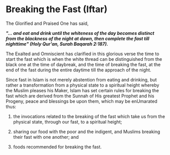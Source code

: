 Breaking the Fast (Iftar)
=========================

The Glorified and Praised One has said,

***"... and eat and drink until the whiteness of the day becomes
distinct from the blackness of the night at dawn, then complete the fast
till nighttime" (Holy Qur'an, Surah Baqarah 2:187).***

The Exalted and Omniscient has clarified in this glorious verse the time
to start the fast which is when the white thread can be distinguished
from the black one at the time of daybreak, and the time of breaking the
fast, at the end of the fast during the entire daytime till the approach
of the night.

Since fast in Islam is not merely abstention from eating and drinking,
but rather a transformation from a physical state to a spiritual height
whereby the Muslim pleases his Maker, Islam has set certain rules for
breaking the fast which are derived from the Sunnah of His greatest
Prophet and his Progeny, peace and blessings be upon them, which may be
enUmarated thus:

1) the invocations related to the breaking of the fast which take us
from the physical state, through our fast, to a spiritual height;

2) sharing our food with the poor and the indigent, and Muslims breaking
their fast with one another; and

3) foods recommended for breaking the fast.


